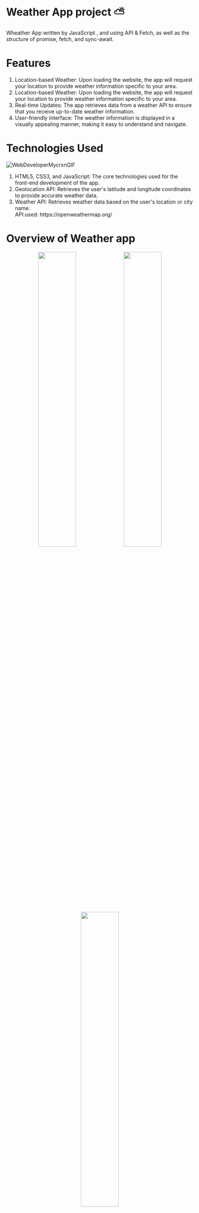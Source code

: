 # Weather App project ⛅

Wheather App written by JavaScript , and using API &amp; Fetch, as well as the structure of promise, fetch, and sync-await.

# Features 
<ol>
<li>
  Location-based Weather: Upon loading the website, the app will request your location to provide weather information specific to your area.
</li>
<li> 
    Location-based Weather: Upon loading the website, the app will request your location to provide weather information specific to your area.
</li>
  <li>
    Real-time Updates: The app retrieves data from a weather API to ensure that you receive up-to-date weather information.
  </li>
  <li>
    User-friendly Interface: The weather information is displayed in a visually appealing manner, making it easy to understand and navigate.
  </li>
</ol>

# Technologies Used 
![WebDeveloperMycrxnGIF](https://github.com/user-attachments/assets/f21c7c51-5508-45cd-9b46-bc473e7ae7b4)

<ol>
  <li>
HTML5, CSS3, and JavaScript: The core technologies used for the front-end development of the app.
  </li>
  <li>
Geolocation API: Retrieves the user's latitude and longitude coordinates to provide accurate weather data.
  </li>
  <li>
Weather API: Retrieves weather data based on the user's location or city name.
    <br>
    API used: https://openweathermap.org/
  </li>
</ol>

# Overview of Weather app
<p align="center">
	<img
		src="https://github.com/user-attachments/assets/d47b7351-7aef-4832-b52e-9f7b52e3683f"
		width="45%"
	/>
	<img
		src="https://github.com/user-attachments/assets/2ddeca5d-59e4-4b10-b043-2f74fb932956"
		width="45%"
	/>
</p>

<p align="center">
	<img
		src="https://github.com/user-attachments/assets/de75ea57-c121-4bc8-929f-6e418f19fefb"
		width="45%"
	/>

	<img
		src="https://github.com/user-attachments/assets/f10b8b01-8473-4648-808b-a2c526dab1b0"
		width="45%"
	/>
</p>




# Live Demo :
video

# Author
To access this website, [click the link here.](url)
<br>
This project is created by [Memmedova Peri]([url](https://github.com/iamperii))

#📃 License

This project is licensed under the [MIT License](./LICENSE).
